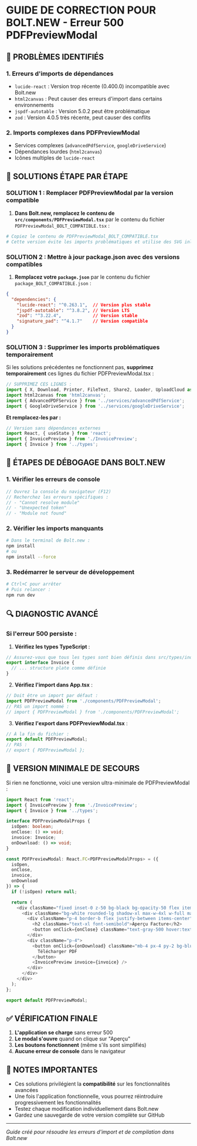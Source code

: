 # GUIDE DE CORRECTION POUR BOLT.NEW - Erreur 500 PDFPreviewModal

## 🚨 PROBLÈMES IDENTIFIÉS

### 1. Erreurs d'imports de dépendances
- `lucide-react` : Version trop récente (0.400.0) incompatible avec Bolt.new
- `html2canvas` : Peut causer des erreurs d'import dans certains environnements
- `jspdf-autotable` : Version 5.0.2 peut être problématique
- `zod` : Version 4.0.5 très récente, peut causer des conflits

### 2. Imports complexes dans PDFPreviewModal
- Services complexes (`advancedPdfService`, `googleDriveService`)
- Dépendances lourdes (`html2canvas`)
- Icônes multiples de `lucide-react`

## 🔧 SOLUTIONS ÉTAPE PAR ÉTAPE

### SOLUTION 1 : Remplacer PDFPreviewModal par la version compatible

1. **Dans Bolt.new, remplacez le contenu de `src/components/PDFPreviewModal.tsx`** par le contenu du fichier `PDFPreviewModal_BOLT_COMPATIBLE.tsx` :

```bash
# Copiez le contenu de PDFPreviewModal_BOLT_COMPATIBLE.tsx
# Cette version évite les imports problématiques et utilise des SVG inline
```

### SOLUTION 2 : Mettre à jour package.json avec des versions compatibles

1. **Remplacez votre `package.json`** par le contenu du fichier `package_BOLT_COMPATIBLE.json` :

```json
{
  "dependencies": {
    "lucide-react": "^0.263.1",  // Version plus stable
    "jspdf-autotable": "^3.8.2", // Version LTS
    "zod": "^3.22.4",            // Version stable
    "signature_pad": "^4.1.7"    // Version compatible
  }
}
```

### SOLUTION 3 : Supprimer les imports problématiques temporairement

Si les solutions précédentes ne fonctionnent pas, **supprimez temporairement** ces lignes du fichier PDFPreviewModal.tsx :

```typescript
// SUPPRIMEZ CES LIGNES :
import { X, Download, Printer, FileText, Share2, Loader, UploadCloud as CloudUpload } from 'lucide-react';
import html2canvas from 'html2canvas';
import { AdvancedPDFService } from '../services/advancedPdfService';
import { GoogleDriveService } from '../services/googleDriveService';
```

**Et remplacez-les par :**

```typescript
// Version sans dépendances externes
import React, { useState } from 'react';
import { InvoicePreview } from './InvoicePreview';
import { Invoice } from '../types';
```

## 🎯 ÉTAPES DE DÉBOGAGE DANS BOLT.NEW

### 1. Vérifier les erreurs de console
```javascript
// Ouvrez la console du navigateur (F12)
// Recherchez les erreurs spécifiques :
// - "Cannot resolve module"
// - "Unexpected token"
// - "Module not found"
```

### 2. Vérifier les imports manquants
```bash
# Dans le terminal de Bolt.new :
npm install
# ou
npm install --force
```

### 3. Redémarrer le serveur de développement
```bash
# Ctrl+C pour arrêter
# Puis relancer :
npm run dev
```

## 🔍 DIAGNOSTIC AVANCÉ

### Si l'erreur 500 persiste :

1. **Vérifiez les types TypeScript** :
```typescript
// Assurez-vous que tous les types sont bien définis dans src/types/index.ts
export interface Invoice {
  // ... structure plate comme définie
}
```

2. **Vérifiez l'import dans App.tsx** :
```typescript
// Doit être un import par défaut :
import PDFPreviewModal from './components/PDFPreviewModal';
// PAS un import nommé :
// import { PDFPreviewModal } from './components/PDFPreviewModal';
```

3. **Vérifiez l'export dans PDFPreviewModal.tsx** :
```typescript
// À la fin du fichier :
export default PDFPreviewModal;
// PAS :
// export { PDFPreviewModal };
```

## 🚀 VERSION MINIMALE DE SECOURS

Si rien ne fonctionne, voici une version ultra-minimale de PDFPreviewModal :

```typescript
import React from 'react';
import { InvoicePreview } from './InvoicePreview';
import { Invoice } from '../types';

interface PDFPreviewModalProps {
  isOpen: boolean;
  onClose: () => void;
  invoice: Invoice;
  onDownload: () => void;
}

const PDFPreviewModal: React.FC<PDFPreviewModalProps> = ({
  isOpen,
  onClose,
  invoice,
  onDownload
}) => {
  if (!isOpen) return null;

  return (
    <div className="fixed inset-0 z-50 bg-black bg-opacity-50 flex items-center justify-center p-4">
      <div className="bg-white rounded-lg shadow-xl max-w-4xl w-full max-h-[90vh] overflow-auto">
        <div className="p-4 border-b flex justify-between items-center">
          <h2 className="text-xl font-semibold">Aperçu Facture</h2>
          <button onClick={onClose} className="text-gray-500 hover:text-gray-700">×</button>
        </div>
        <div className="p-4">
          <button onClick={onDownload} className="mb-4 px-4 py-2 bg-blue-600 text-white rounded">
            Télécharger PDF
          </button>
          <InvoicePreview invoice={invoice} />
        </div>
      </div>
    </div>
  );
};

export default PDFPreviewModal;
```

## ✅ VÉRIFICATION FINALE

1. **L'application se charge** sans erreur 500
2. **Le modal s'ouvre** quand on clique sur "Aperçu"
3. **Les boutons fonctionnent** (même s'ils sont simplifiés)
4. **Aucune erreur de console** dans le navigateur

## 📝 NOTES IMPORTANTES

- Ces solutions privilégient la **compatibilité** sur les fonctionnalités avancées
- Une fois l'application fonctionnelle, vous pourrez réintroduire progressivement les fonctionnalités
- Testez chaque modification individuellement dans Bolt.new
- Gardez une sauvegarde de votre version complète sur GitHub

---

*Guide créé pour résoudre les erreurs d'import et de compilation dans Bolt.new*
